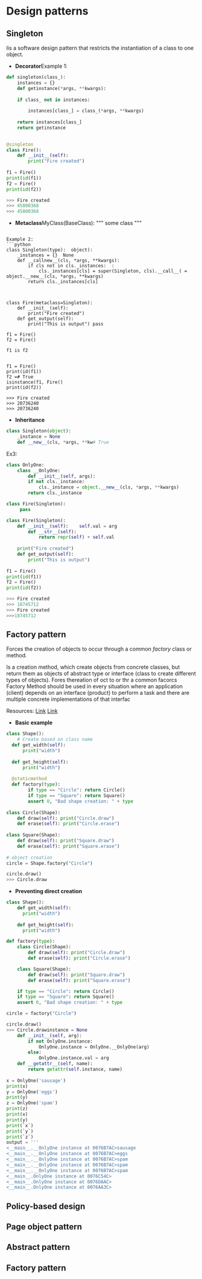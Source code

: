 # Design patterns

## Singleton
Iis a software design pattern that restricts the instantiation of a class to one object.

* **Decorator**Example 1:
```python
def singleton(class_):  
    instances = {}  
    def getinstance(*args, **kwargs):  
        
	if class_ not in instances:  
        
	    instances[class_] = class_(*args, **kwargs)  
        
	return instances[class_]  
    return getinstance  
  

@singleton  
class Fire():  
    def __init__(self):  
        print("Fire created")  
    
f1 = Fire()  
print(id(f1))  
f2 = Fire()  
print(id(f2))

>>> Fire created
>>> 45800368
>>> 45800368
```

* **Metaclass**MyClass(BaseClass):
    """
    some class
    """
```
  
Example 2:
```python
class Singleton(type):  object):
    _instances = {}  None
    def __callnew__(cls, *args, **kwargs):  
        if cls not in cls._instances:  :
            cls._instances[cls] = super(Singleton, cls).__call__( = object.__new__(cls, *args, **kwargs)  
        return cls._instances[cls]  
  
  

class Fire(metaclass=Singleton):  
    def __init__(self):  
        print("Fire created")  
    def get_output(self):  
        print("This is output") pass

f1 = Fire()
f2 = Fire()

f1 is f2          
  
  
f1 = Fire()  
print(id(f1))  
f2 =# True
isinstance(f1, Fire()  
print(id(f2))

>>> Fire created
>>> 20736240
>>> 20736240
```

* **Inheritance** 
```python
class Singleton(object):
    _instance = None
    def __new__(cls, *args, **kw# True
```
  

Ex3:
```python
class OnlyOne:  
    class __OnlyOne:  
        def __init__(self, args):  
        if not cls._instance:
            cls._instance = object.__new__(cls, *args, **kwargs)
        return cls._instance

class Fire(Singleton):
     pass

class Fire(Singleton):  
    def __init__(self):    self.val = arg  
        def __str__(self):  
            return repr(self) + self.val  
    
    print("Fire created")  
    def get_output(self):  
        print("This is output")  
  
f1 = Fire()  
print(id(f1))  
f2 = Fire()  
print(id(f2))

>>> Fire created
>>> 18745712
>>> Fire created
>>>18745712
```
  
## Factory pattern
Forces the creation of objects to occur through a common _factory_ class or method.
 
Is a creation method, which create objects from concrete classes, but return them as objects of abstract type or interface (class to create different types of objects).
Fores thereation of oct to or thr a common facorcs
Factory Method should be used in every situation where an application (client) depends on an interface (product) to perform a task and there are multiple concrete implementations of that interfac

Resources:
[Link](https://python-3-patterns-idioms-test.readthedocs.io/en/latest/Factory.html)
[Link](https://realpython.com/factory-method-python/)

* **Basic example**
```python
class Shape():  
    # Create based on class name  
  def get_width(self):
      print("width")
  
  def get_height(self):
      print("width")
  
  @staticmethod  
  def factory(type):  
        if type == "Circle": return Circle()  
        if type == "Square": return Square()  
        assert 0, "Bad shape creation: " + type  
    
class Circle(Shape):  
    def draw(self): print("Circle.draw")  
    def erase(self): print("Circle.erase")  
  
class Square(Shape):  
    def draw(self): print("Square.draw")  
    def erase(self): print("Square.erase")  
  
# object creation  
circle = Shape.factory("Circle")  

circle.draw()
>>> Circle.draw
```

* **Preventing direct creation**
```python
class Shape():
    def get_width(self):
      print("width")
  
    def get_height(self):
      print("width")

def factory(type):
    class Circle(Shape):
        def draw(self): print("Circle.draw")
        def erase(self): print("Circle.erase")

    class Square(Shape):
        def draw(self): print("Square.draw")
        def erase(self): print("Square.erase")

    if type == "Circle": return Circle()
    if type == "Square": return Square()
    assert 0, "Bad shape creation: " + type

circle = factory("Circle")  

circle.draw()
>>> Circle.drawinstance = None  
    def __init__(self, arg):  
        if not OnlyOne.instance:  
            OnlyOne.instance = OnlyOne.__OnlyOne(arg)
        else:  
            OnlyOne.instance.val = arg  
    def __getattr__(self, name):  
        return getattr(self.instance, name)  
  
x = OnlyOne('sausage')  
print(x)  
y = OnlyOne('eggs')  
print(y)  
z = OnlyOne('spam')  
print(z)  
print(x)  
print(y)  
print(`x`)  
print(`y`)  
print(`z`)  
output = '''  
<__main__.__OnlyOne instance at 0076B7AC>sausage  
<__main__.__OnlyOne instance at 0076B7AC>eggs  
<__main__.__OnlyOne instance at 0076B7AC>spam  
<__main__.__OnlyOne instance at 0076B7AC>spam  
<__main__.__OnlyOne instance at 0076B7AC>spam  
<__main__.OnlyOne instance at 0076C54C>  
<__main__.OnlyOne instance at 0076DAAC>  
<__main__.OnlyOne instance at 0076AA3C>
```

## Policy-based design

## Page object pattern

## Abstract pattern

## Factory pattern
<!--stackedit_data:
eyJoaXN0b3J5IjpbMTY0NjUzMTg0MCwtMTgzMzY1NzA4MSwtOD
c3Njk2NzcwLDE1MzcxOTQ0NTIsOTgzNDYyOTY2LC0xNzI5NTY2
MjI5LC0xMDg0NDI0MzkwLC00MDgzODYxMTMsLTE3Njk0MTE0MS
wxNDMzMDk5NTI4LDY3ODM5NDUxOCwxODM0MTQxMTgyLC0xMDE1
NzI3ODYyLC05ODIzMjU2MDcsLTEzMTEyNzM0NTcsLTEyNjc0Nz
Y2ODcsLTExOTY0NDAyNjFdfQ==
-->